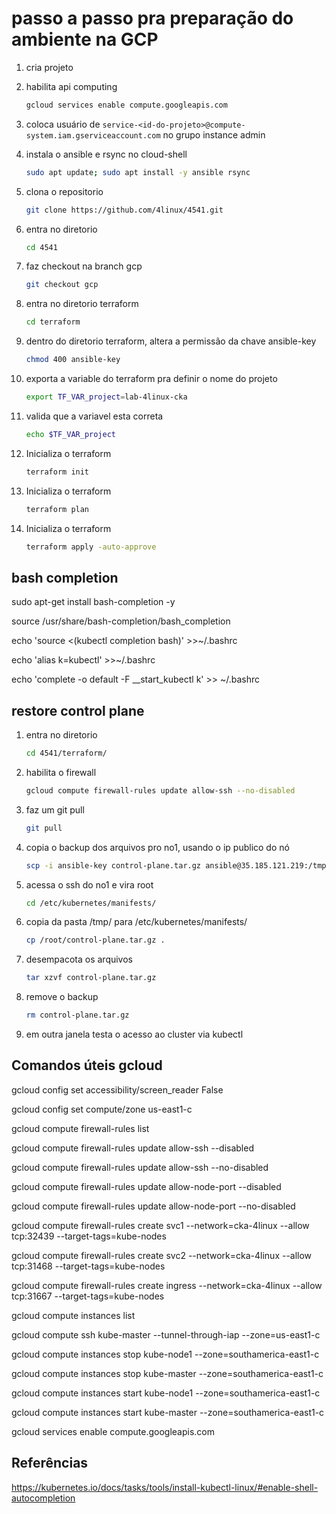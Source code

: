# passo a passo pra preparação do ambiente na GCP

1. cria projeto

1. habilita api computing

    ```sh
    gcloud services enable compute.googleapis.com
    ```

1. coloca usuário de `service-<id-do-projeto>@compute-system.iam.gserviceaccount.com` no grupo instance admin

1. instala o ansible e rsync no cloud-shell

    ```sh
    sudo apt update; sudo apt install -y ansible rsync
    ```

1. clona o repositorio

    ```sh
    git clone https://github.com/4linux/4541.git
    ```

1. entra no diretorio

    ```sh
    cd 4541
    ```

1. faz checkout na branch gcp

    ```sh
    git checkout gcp
    ```

1. entra no diretorio terraform

    ```sh
    cd terraform
    ```

1. dentro do diretorio terraform, altera a permissão da chave ansible-key

    ```sh
    chmod 400 ansible-key
    ```

1. exporta a variable do terraform pra definir o nome do projeto

    ```sh
    export TF_VAR_project=lab-4linux-cka
    ```

1. valida que a variavel esta correta

    ```sh
    echo $TF_VAR_project
    ```

1. Inicializa o terraform

    ```sh
    terraform init
    ```


1. Inicializa o terraform

    ```sh
    terraform plan
    ```

1. Inicializa o terraform

    ```sh
    terraform apply -auto-approve

    ```

## bash completion

sudo apt-get install bash-completion -y

source /usr/share/bash-completion/bash_completion

echo 'source <(kubectl completion bash)' >>~/.bashrc

echo 'alias k=kubectl' >>~/.bashrc

echo 'complete -o default -F __start_kubectl k' >> ~/.bashrc

## restore control plane

1. entra no diretorio

    ```sh
    cd 4541/terraform/
    ```

1. habilita o firewall

    ```sh
    gcloud compute firewall-rules update allow-ssh --no-disabled
    ```

1. faz um git pull

    ```sh
    git pull
    ```

1. copia o backup dos arquivos pro no1, usando o ip publico do nó

    ```sh
    scp -i ansible-key control-plane.tar.gz ansible@35.185.121.219:/tmp/
    ```

1. acessa o ssh do no1 e vira root

    ```sh
    cd /etc/kubernetes/manifests/
    ```

1. copia da pasta /tmp/ para /etc/kubernetes/manifests/

    ```sh
    cp /root/control-plane.tar.gz .
    ```

1. desempacota os arquivos

    ```sh
    tar xzvf control-plane.tar.gz
    ```

1. remove o backup

    ```sh
    rm control-plane.tar.gz
    ```

1. em outra janela testa o acesso ao cluster via kubectl

## Comandos úteis gcloud

gcloud config set accessibility/screen_reader False

gcloud config set compute/zone us-east1-c

gcloud compute firewall-rules list

gcloud compute firewall-rules update allow-ssh --disabled

gcloud compute firewall-rules update allow-ssh --no-disabled

gcloud compute firewall-rules update allow-node-port --disabled

gcloud compute firewall-rules update allow-node-port --no-disabled

gcloud compute firewall-rules create svc1 --network=cka-4linux --allow tcp:32439 --target-tags=kube-nodes

gcloud compute firewall-rules create svc2 --network=cka-4linux --allow tcp:31468 --target-tags=kube-nodes

gcloud compute firewall-rules create ingress --network=cka-4linux --allow tcp:31667 --target-tags=kube-nodes

gcloud compute instances list

gcloud compute ssh kube-master --tunnel-through-iap --zone=us-east1-c

gcloud compute instances stop kube-node1 --zone=southamerica-east1-c

gcloud compute instances stop kube-master --zone=southamerica-east1-c

gcloud compute instances start kube-node1 --zone=southamerica-east1-c

gcloud compute instances start kube-master --zone=southamerica-east1-c 

gcloud services enable compute.googleapis.com

## Referências

https://kubernetes.io/docs/tasks/tools/install-kubectl-linux/#enable-shell-autocompletion